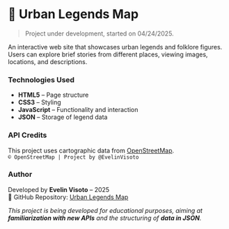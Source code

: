 # 👻 Urban Legends Map

>  Project under development, started on 04/24/2025.

An interactive web site that showcases urban legends and folklore figures.  
Users can explore brief stories from different places, viewing images, locations, and descriptions.


### Technologies Used

- **HTML5** – Page structure  
- **CSS3** – Styling  
- **JavaScript** – Functionality and interaction  
- **JSON** – Storage of legend data  

### API Credits

This project uses cartographic data from [OpenStreetMap](https://www.openstreetmap.org).  
`© OpenStreetMap | Project by @EvelinVisoto`

### Author

Developed by **Evelin Visoto** – 2025  
📌 GitHub Repository: [Urban Legends Map](https://github.com/EvelinVisoto/Mapa-de-Lendas-Urbanas)

_This project is being developed for educational purposes, aiming at **familiarization with new APIs** and the structuring of **data in JSON**._
